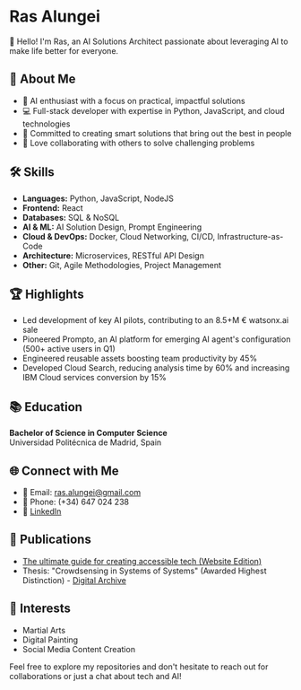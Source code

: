 # Ras Alungei

👋 Hello! I'm Ras, an AI Solutions Architect passionate about leveraging AI to make life better for everyone.

## 🚀 About Me

- 🧠 AI enthusiast with a focus on practical, impactful solutions
- 💻 Full-stack developer with expertise in Python, JavaScript, and cloud technologies
- 🌟 Committed to creating smart solutions that bring out the best in people
- 🤝 Love collaborating with others to solve challenging problems

## 🛠️ Skills

- **Languages:** Python, JavaScript, NodeJS
- **Frontend:** React
- **Databases:** SQL & NoSQL
- **AI & ML:** AI Solution Design, Prompt Engineering
- **Cloud & DevOps:** Docker, Cloud Networking, CI/CD, Infrastructure-as-Code
- **Architecture:** Microservices, RESTful API Design
- **Other:** Git, Agile Methodologies, Project Management

## 🏆 Highlights

- Led development of key AI pilots, contributing to an 8.5+M € watsonx.ai sale
- Pioneered Prompto, an AI platform for emerging AI agent's configuration (500+ active users in Q1)
- Engineered reusable assets boosting team productivity by 45%
- Developed Cloud Search, reducing analysis time by 60% and increasing IBM Cloud services conversion by 15%

## 📚 Education

**Bachelor of Science in Computer Science**  
Universidad Politécnica de Madrid, Spain

## 🌐 Connect with Me

- 📧 Email: ras.alungei@gmail.com
- 📱 Phone: (+34) 647 024 238
- 💼 [LinkedIn](https://www.linkedin.com/in/ras-alungei/)

## 📝 Publications

- [The ultimate guide for creating accessible tech (Website Edition)](https://medium.com/@ras-alungei/the-ultimate-guide-for-creating-accessible-tech-website-edition-f562662a7a6b)
- Thesis: "Crowdsensing in Systems of Systems" (Awarded Highest Distinction) - [Digital Archive](https://oa.upm.es/56084/)

## 🎨 Interests

- Martial Arts
- Digital Painting
- Social Media Content Creation

Feel free to explore my repositories and don't hesitate to reach out for collaborations or just a chat about tech and AI!
